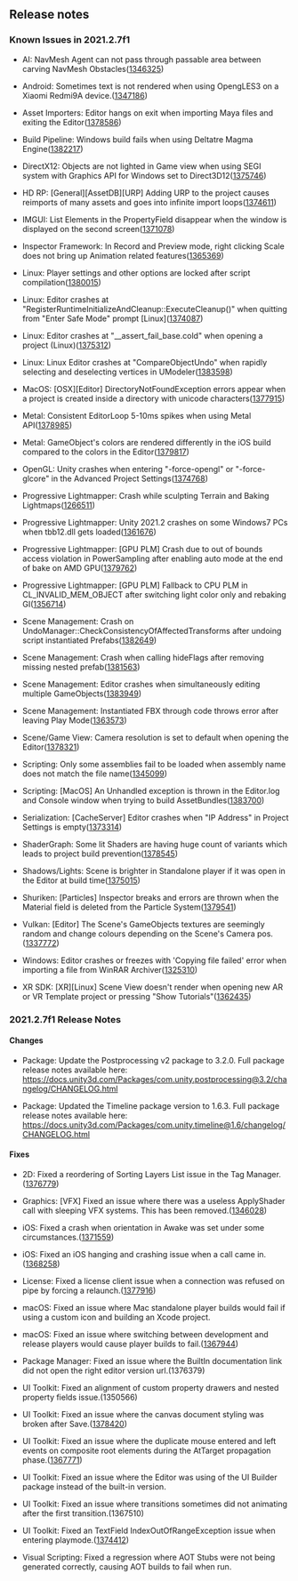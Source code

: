 ## Release notes

### Known Issues in 2021.2.7f1

-   AI: NavMesh Agent can not pass through passable area between carving NavMesh Obstacles([1346325](https://issuetracker.unity3d.com/issues/navmesh-agent-can-not-pass-through-passable-area-between-carving-navmesh-obstacles))

-   Android: Sometimes text is not rendered when using OpengLES3 on a Xiaomi Redmi9A device.([1347186](https://issuetracker.unity3d.com/issues/android-the-text-is-missing-on-a-xiaomi-redmi9a-device))

-   Asset Importers: Editor hangs on exit when importing Maya files and exiting the Editor([1378586](https://issuetracker.unity3d.com/issues/editor-hangs-on-exit-when-importing-maya-files-and-exiting-the-editor))

-   Build Pipeline: Windows build fails when using Deltatre Magma Engine([1382217](https://issuetracker.unity3d.com/issues/windows-build-fails-when-using-deltatre-magma-engine))

-   DirectX12: Objects are not lighted in Game view when using SEGI system with Graphics API for Windows set to Direct3D12([1375746](https://issuetracker.unity3d.com/issues/directx12-objects-are-not-lighted-in-game-view-when-using-segi-system-with-graphics-api-for-windows-set-to-direct3d12))

-   HD RP: \[General\]\[AssetDB\]\[URP\] Adding URP to the project causes reimports of many assets and goes into infinite import loops([1374611](https://issuetracker.unity3d.com/issues/general-assetdb-urp-adding-urp-to-the-project-causes-reimports-of-many-assets-and-goes-into-infinite-import-loops))

-   IMGUI: List Elements in the PropertyField disappear when the window is displayed on the second screen([1371078](https://issuetracker.unity3d.com/issues/propertyfield-list-elements-disappear-when-the-window-is-displayed-on-the-second-screen))

-   Inspector Framework: In Record and Preview mode, right clicking Scale does not bring up Animation related features([1365369](https://issuetracker.unity3d.com/issues/in-record-and-preview-mode-right-clicking-scale-does-not-bring-up-animation-related-features))

-   Linux: Player settings and other options are locked after script compilation([1380015](https://issuetracker.unity3d.com/issues/linux-player-settings-and-other-options-are-locked-after-script-compilation))

-   Linux: Editor crashes at \"RegisterRuntimeInitializeAndCleanup::ExecuteCleanup()\" when quitting from \"Enter Safe Mode\" prompt \[Linux\]([1374087](https://issuetracker.unity3d.com/issues/linux-editor-crashes-at-registerruntimeinitializeandcleanup-executecleanup-when-quitting-from-enter-safe-mode-prompt))

-   Linux: Editor crashes at \"\_\_assert_fail_base.cold\" when opening a project (Linux)([1375312](https://issuetracker.unity3d.com/issues/linux-editor-crashes-at-assert-fail-base-dot-cold-when-opening-a-project))

-   Linux: Linux Editor crashes at \"CompareObjectUndo\" when rapidly selecting and deselecting vertices in UModeler([1383598](https://issuetracker.unity3d.com/issues/linux-editor-crashes-at-compareobjectundo-when-rapidly-selecting-and-deselecting-vertices-in-umodeler))

-   MacOS: \[OSX\]\[Editor\] DirectoryNotFoundException errors appear when a project is created inside a directory with unicode characters([1377915](https://issuetracker.unity3d.com/issues/multiple-directorynotfoundexception-errors-appear-when-a-project-is-created-inside-a-directory-with-unicode-characters))

-   Metal: Consistent EditorLoop 5-10ms spikes when using Metal API([1378985](https://issuetracker.unity3d.com/issues/consistent-gfx-dot-waitforpresentongfxthread-5-10ms-spikes-when-using-metal-api))

-   Metal: GameObject\'s colors are rendered differently in the iOS build compared to the colors in the Editor([1379817](https://issuetracker.unity3d.com/issues/gameobjects-are-rendered-with-different-colors-in-the-ios-build))

-   OpenGL: Unity crashes when entering \"-force-opengl\" or \"-force-glcore\" in the Advanced Project Settings([1374768](https://issuetracker.unity3d.com/issues/unity-crashes-when-entering-force-opengl-or-force-glcore-in-the-advanced-project-settings))

-   Progressive Lightmapper: Crash while sculpting Terrain and Baking Lightmaps([1266511](https://issuetracker.unity3d.com/issues/crash-while-sculpting-terrain))

-   Progressive Lightmapper: Unity 2021.2 crashes on some Windows7 PCs when tbb12.dll gets loaded([1361676](https://issuetracker.unity3d.com/issues/unity-2021-dot-2-crashes-on-some-windows-machines-when-tbb12-dot-dll-gets-loaded))

-   Progressive Lightmapper: \[GPU PLM\] Crash due to out of bounds access violation in PowerSampling after enabling auto mode at the end of bake on AMD GPU([1379762](https://issuetracker.unity3d.com/issues/gpu-plm-crash-in-nvopencl64-clgetplatforminfo-after-enabling-auto-generate-checkbox-at-the-end-of-gi-bake))

-   Progressive Lightmapper: \[GPU PLM\] Fallback to CPU PLM in CL_INVALID_MEM_OBJECT after switching light color only and rebaking GI([1356714](https://issuetracker.unity3d.com/issues/gpu-plm-switch-light-color-only-and-rebake-causes-fallback))

-   Scene Management: Crash on UndoManager::CheckConsistencyOfAffectedTransforms after undoing script instantiated Prefabs([1382649](https://issuetracker.unity3d.com/issues/crash-on-undomanager-checkconsistencyofaffectedtransforms-after-undoing-script-instantiated-prefabs))

-   Scene Management: Crash when calling hideFlags after removing missing nested prefab([1381563](https://issuetracker.unity3d.com/issues/crash-when-calling-hideflags-after-removing-missing-nested-prefab))

-   Scene Management: Editor crashes when simultaneously editing multiple GameObjects([1383949](https://issuetracker.unity3d.com/issues/selecting-and-moving-many-items-simultaneously-causes-crash))

-   Scene Management: Instantiated FBX through code throws error after leaving Play Mode([1363573](https://issuetracker.unity3d.com/issues/instantiated-fbx-through-code-throws-error-after-leaving-play-mode))

-   Scene/Game View: Camera resolution is set to default when opening the Editor([1378321](https://issuetracker.unity3d.com/issues/camera-resolution-is-set-to-default-when-opening-the-editor))

-   Scripting: Only some assemblies fail to be loaded when assembly name does not match the file name([1345099](https://issuetracker.unity3d.com/issues/only-some-assemblies-fail-to-be-loaded-when-assembly-name-does-not-match-the-file-name))

-   Scripting: \[MacOS\] An Unhandled exception is thrown in the Editor.log and Console window when trying to build AssetBundles([1383700](https://issuetracker.unity3d.com/issues/an-unhandled-exception-is-thrown-in-the-editor-dot-log-and-console-window-when-trying-to-build-assetbundles))

-   Serialization: \[CacheServer\] Editor crashes when \"IP Address\" in Project Settings is empty([1373314](https://issuetracker.unity3d.com/issues/cacheserver-editor-crashes-when-ip-address-in-project-settings-is-empty))

-   ShaderGraph: Some lit Shaders are having huge count of variants which leads to project build prevention([1378545](https://issuetracker.unity3d.com/issues/some-lit-shaders-are-having-huge-count-of-variants-which-leads-to-project-build-prevention))

-   Shadows/Lights: Scene is brighter in Standalone player if it was open in the Editor at build time([1375015](https://issuetracker.unity3d.com/issues/scene-is-brighter-in-standalone-player-if-it-was-open-in-the-editor-at-build-time))

-   Shuriken: \[Particles\] Inspector breaks and errors are thrown when the Material field is deleted from the Particle System([1379541](https://issuetracker.unity3d.com/issues/particles-inspector-breaks-and-errors-are-thrown-when-the-material-field-is-deleted-from-the-particle-system))

-   Vulkan: \[Editor\] The Scene\'s GameObjects textures are seemingly random and change colours depending on the Scene\'s Camera pos.([1337772](https://issuetracker.unity3d.com/issues/vulkan-editor-the-scenes-gameobjects-textures-are-seemingly-random-and-change-colours-depending-on-the-scenes-camera-pos))

-   Windows: Editor crashes or freezes with \'Copying file failed\' error when importing a file from WinRAR Archiver([1325310](https://issuetracker.unity3d.com/issues/editor-crashes-or-freezes-with-copying-file-failed-error-when-importing-a-file-from-winrar-archiver))

-   XR SDK: \[XR\]\[Linux\] Scene View doesn\'t render when opening new AR or VR Template project or pressing \"Show Tutorials\"([1362435](https://issuetracker.unity3d.com/issues/xr-linux-scene-view-doesnt-render-when-opening-new-ar-or-vr-template-project-or-pressing-show-tutorials))

### 2021.2.7f1 Release Notes

#### Changes

-   Package: Update the Postprocessing v2 package to 3.2.0. Full package release notes available here:\
    https://docs.unity3d.com/Packages/com.unity.postprocessing@3.2/changelog/CHANGELOG.html

-   Package: Updated the Timeline package version to 1.6.3. Full package release notes available here:\
    https://docs.unity3d.com/Packages/com.unity.timeline@1.6/changelog/CHANGELOG.html

#### Fixes

-   2D: Fixed a reordering of Sorting Layers List issue in the Tag Manager.([1376779](https://issuetracker.unity3d.com/issues/2d-reordering-and-undoing-sorting-layer-list-causes-sprites-to-reference-different-layer-names-and-id))

-   Graphics: \[VFX\] Fixed an issue where there was a useless ApplyShader call with sleeping VFX systems. This has been removed.([1346028](https://issuetracker.unity3d.com/issues/vfx-applyshader-is-called-in-play-mode-when-initial-event-name-is-empty-in-visual-effect-asset))

-   iOS: Fixed a crash when orientation in Awake was set under some circumstances.([1371559](https://issuetracker.unity3d.com/issues/ios-crash-when-setting-screen-dot-orientation-at-app-launch))

-   iOS: Fixed an iOS hanging and crashing issue when a call came in.([1368258](https://issuetracker.unity3d.com/issues/ios-an-incoming-call-notification-sometimes-freezes-unity-app-on-ios-15))

-   License: Fixed a license client issue when a connection was refused on pipe by forcing a relaunch.([1377916](https://issuetracker.unity3d.com/issues/unable-to-open-slash-upgrade-any-existing-project-to-2022-dot-1-0a14-due-to-license-errors))

-   macOS: Fixed an issue where Mac standalone player builds would fail if using a custom icon and building an Xcode project.

-   macOS: Fixed an issue where switching between development and release players would cause player builds to fail.([1367944](https://issuetracker.unity3d.com/issues/macos-replacing-old-build-with-development-build-fails-with-buildfailedexception))

-   Package Manager: Fixed an issue where the BuiltIn documentation link did not open the right editor version url.(1376379)

-   UI Toolkit: Fixed an alignment of custom property drawers and nested property fields issue.(1350566)

-   UI Toolkit: Fixed an issue where the canvas document styling was broken after Save.([1378420](https://issuetracker.unity3d.com/issues/canvas-gets-corrupted-after-save))

-   UI Toolkit: Fixed an issue where the duplicate mouse entered and left events on composite root elements during the AtTarget propagation phase.([1367771](https://issuetracker.unity3d.com/issues/mouseenterevent-is-called-multiple-times-when-moving-mouse-over-slider))

-   UI Toolkit: Fixed an issue where the Editor was using of the UI Builder package instead of the built-in version.

-   UI Toolkit: Fixed an issue where transitions sometimes did not animating after the first transition.(1367510)

-   UI Toolkit: Fixed an TextField IndexOutOfRangeException issue when entering playmode.([1374412](https://issuetracker.unity3d.com/issues/ui-toolkit-indexoutofrangeexception-is-thrown-when-calling-focus-on-a-text-field-during-the-object-initialization))

-   Visual Scripting: Fixed a regression where AOT Stubs were not being generated correctly, causing AOT builds to fail when run.
